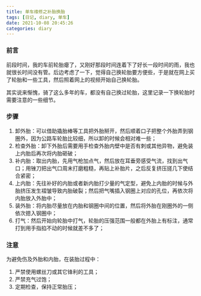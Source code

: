 ```yaml
---
title: 单车维修之补胎换胎
tags: [日记, diary, 单车]
date: 2021-10-08 20:45:26
categories: diary
---
```


### 前言

前段时间，我的车前轮胎瘪了，又刚好那段时间连着下了好长一段时间的雨，我也就很长时间没有管。后边考虑了一下，觉得自己换轮胎要方便些，于是就在网上买了轮胎和一些工具，然后照着网上的视频开始自己换轮胎。

其实说来惭愧，骑了这么多年的车，都没有自己换过轮胎，这里记录一下换轮胎时需要注意的一些细节。

<!-- more -->

### 步骤

1. 卸外胎：可以借助撬胎棒等工具把外胎掰开，然后顺着口子把整个外胎弄到钢圈外，因为公路车轮胎比较细，所以卸的时候会相对难一些；
2. 检查外胎：卸下外胎后需要用手检查外胎内壁中是否有刺或其他异物，避免装上内胎后再次将内胎砸破；
3. 补内胎：取出内胎，先用气枪加点气，然后放在耳垂旁感受气流，找到出气口；用锉刀把出气口周末打磨粗糙，再贴上补胎片，之后反复挤压搓几下使结合紧密；
4. 上内胎：先往补好的内胎或者新内胎打少量的气定型，避免上内胎的时候与外胎挤压发生褶皱导致内胎破裂；然后把气嘴插入钢圈上对应的孔位，再依次将内胎放入外胎中；
5. 装外胎：将内胎尽量放在内胎和钢圈中间的位置，然后将外胎在刚圈外的一侧依次摁入钢圈中；
6. 打气：然后开始向轮胎中打气，轮胎的压强范围一般都在外胎上有标注，通常打到用手指掐不动的时候就差不多了；

### 注意

为避免伤及外胎和内胎，在装胎过程中：

1. 严禁使用螺丝刀或其它锋利的工具；
2. 严禁充气过饱；
3. 定期检查，保持正常胎压；